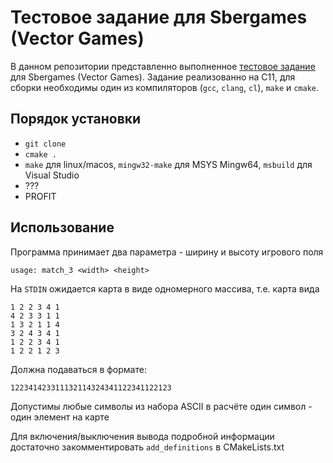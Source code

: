 # Тестовое задание для Sbergames (Vector Games)

В данном репозитории представленно выполненное [тестовое задание](https://1drv.ms/b/s!Ap-Rb0a1laW3-0o39r_OUyN3iRXl?e=1fMZM5) для Sbergames (Vector Games).
Задание реализованно на C11, для сборки необходимы один из компиляторов (`gcc`, `clang`, `cl`), `make` и `cmake`.

## Порядок установки

+ `git clone`
+ `cmake .`
+ `make` для linux/macos, `mingw32-make` для MSYS Mingw64, `msbuild` для Visual Studio
+ ???
+ PROFIT

## Использование
Программа принимает два параметра - ширину и высоту игрового поля
```
usage: match_3 <width> <height>
```

На `STDIN` ожидается карта в виде одномерного массива, т.е. карта вида
```
1 2 2 3 4 1
4 2 3 3 1 1
1 3 2 1 1 4
3 2 4 3 4 1
1 2 2 3 4 1
1 2 2 1 2 3
```

Должна подаваться в формате:
```
122341423311132114324341122341122123
```
Допустимы любые символы из набора ASCII в расчёте один символ - один элемент на карте

Для включения/выключения вывода подробной информации достаточно закомментировать `add_definitions` в CMakeLists.txt
